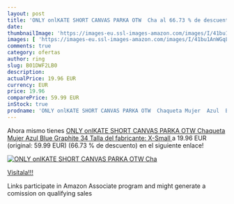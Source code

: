 ```yaml
---
layout: post
title: 'ONLY onlKATE SHORT CANVAS PARKA OTW  Cha al 66.73 % de descuento'
date: 
thumbnailImage: 'https://images-eu.ssl-images-amazon.com/images/I/41bu1AnWGqL._SL200_.jpg'
images: [ 'https://images-eu.ssl-images-amazon.com/images/I/41bu1AnWGqL._SL200_.jpg' ]
comments: true
category: ofertas
author: ring
slug: B01DWF2LB0
description:
actualPrice: 19.96 EUR
currency: EUR
price: 19.96
comparePrice: 59.99 EUR
inStock: true
prodname: 'ONLY onlKATE SHORT CANVAS PARKA OTW  Chaqueta Mujer  Azul  Blue Graphite   34  Talla del fabricante: X-Small '
---
```


Ahora mismo tienes [ONLY onlKATE SHORT CANVAS PARKA OTW  Chaqueta Mujer  Azul  Blue Graphite   34  Talla del fabricante: X-Small ](https://www.amazon.es/dp/B01DWF2LB0/?tag=tolees-21) a 19.96 EUR (original: 59.99 EUR) (66.73 %  de descuento) en el siguiente enlace!

[![ONLY onlKATE SHORT CANVAS PARKA OTW  Cha](https://images-eu.ssl-images-amazon.com/images/I/41bu1AnWGqL._SL200_.jpg)](https://www.amazon.es/dp/B01DWF2LB0/?tag=tolees-21)

[Visítala!!!](https://www.amazon.es/dp/B01DWF2LB0/?tag=tolees-21)

Links participate in Amazon Associate program and might generate a comission on qualifying sales
